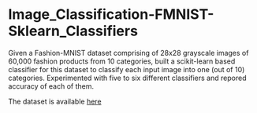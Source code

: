 # Image_Classification-FMNIST-Sklearn_Classifiers

Given a Fashion-MNIST dataset comprising of 28x28 grayscale images of 60,000 fashion products from 10 categories, built a scikit-learn based classifier for this dataset to classify each input image into one (out of 10) categories. Experimented with five to six different classifiers and repored accuracy of each of them.

The dataset is available [here](https://www.kaggle.com/datasets/zalando-research/fashionmnist)
